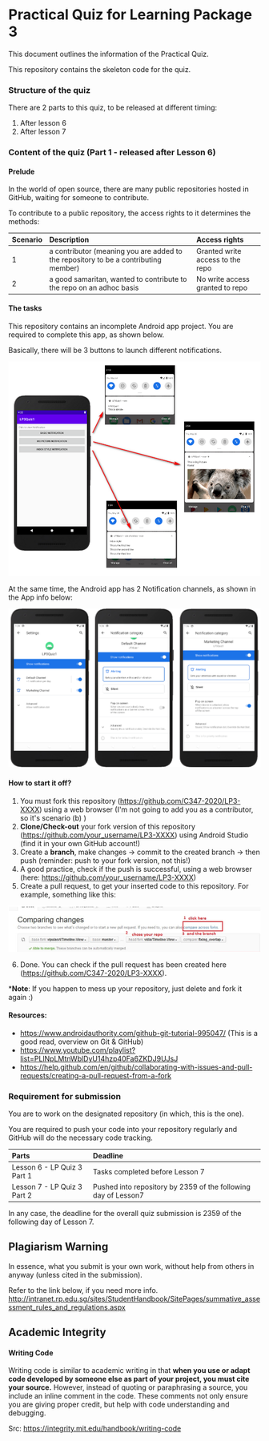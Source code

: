 # Practical Quiz for Learning Package 3

This document outlines the information of the Practical Quiz.

This repository contains the skeleton code for the quiz.

### Structure of the quiz
There are 2 parts to this quiz, to be released at different timing:

1. After lesson 6
2. After lesson 7


### Content of the quiz (Part 1 - released after Lesson 6)

#### Prelude

In the world of open source, there are many public repositories hosted in GitHub, waiting for someone to contribute.

To contribute to a public repository, the access rights to it determines the methods:

| Scenario | Description                                                                         |Access rights                   |
|:---------|:------------------------------------------------------------------------------------|:-------------------------------|
| 1        | a contributor (meaning you are added to the repository to be a contributing member) |Granted write access to the repo|
| 2        | a good samaritan, wanted to contribute to the repo on an adhoc basis                |No write access granted to repo |

#### The tasks

This repository contains an incomplete Android app project. You are required to complete this app, as shown below.

Basically, there will be 3 buttons to launch different notifications.

![](docs/f2676afd.png)

At the same time, the Android app has 2 Notification channels, as shown in the App info below:

![](docs/a51c3422.png)


#### How to start it off?

1. You must fork this repository (https://github.com/C347-2020/LP3-XXXX) using a web browser (I'm not going to add you as a contributor, so it's scenario (b) )
2. <b>Clone/Check-out</b> your fork version of this repository (https://github.com/your_username/LP3-XXXX) using Android Studio (find it in your own GitHub account!)
3. Create a <b>branch</b>, make changes → commit to the created branch → then push (reminder: push to your fork version, not this!)
4. A good practice, check if the push is successful, using a web browser (here: https://github.com/your_username/LP3-XXXX)
5. Create a pull request, to get your inserted code to this repository. For example, something like this:

![](docs/4863fca2.png)

6. Done. You can check if the pull request has been created here (https://github.com/C347-2020/LP3-XXXX).

*<b>Note</b>: If you happen to mess up your repository, just delete and fork it again :)


#### Resources:

- https://www.androidauthority.com/github-git-tutorial-995047/ (This is a good read, overview on Git & GitHub)
- https://www.youtube.com/playlist?list=PLlNpLMtnWblDyU14hzp40Fa6ZKDJ9UJsJ
- https://help.github.com/en/github/collaborating-with-issues-and-pull-requests/creating-a-pull-request-from-a-fork





### Requirement for submission

You are to work on the designated repository (in which, this is the one).

You are required to push your code into your repository regularly and GitHub will do the necessary code tracking.

| Parts                       | Deadline                                                       |
|:----------------------------|:---------------------------------------------------------------|
| Lesson 6 - LP Quiz 3 Part 1 | Tasks completed before Lesson 7                                |
| Lesson 7 - LP Quiz 3 Part 2 | Pushed into repository by 2359 of the following day of Lesson7 |

In any case, the deadline for the overall quiz submission is 2359 of the following day of Lesson 7.



## Plagiarism Warning

In essence, what you submit is your own work, without help from others in anyway (unless cited in the submission).

Refer to the link below, if you need more info.  
<http://intranet.rp.edu.sg/sites/StudentHandbook/SitePages/summative_assessment_rules_and_regulations.aspx>


## Academic Integrity

#### Writing Code


Writing code is similar to academic writing in that <b>when you use or adapt code developed by someone else as part of your project, you must cite your source.</b> However, instead of quoting or paraphrasing a source, you include an inline comment in the code. These comments not only ensure you are giving proper credit, but help with code understanding and debugging.

Src: https://integrity.mit.edu/handbook/writing-code
